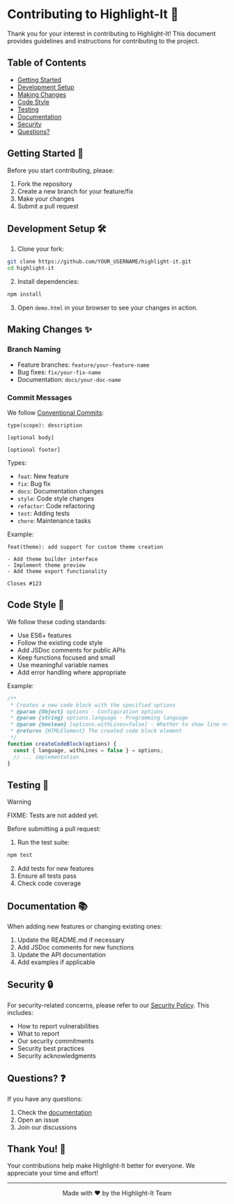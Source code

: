 # Contributing to Highlight-It 🚀

Thank you for your interest in contributing to Highlight-It! This document provides guidelines and instructions for contributing to the project.

## Table of Contents
- [Getting Started](#getting-started)
- [Development Setup](#development-setup)
- [Making Changes](#making-changes)
- [Code Style](#code-style)
- [Testing](#testing)
- [Documentation](#documentation)
- [Security](#security)
- [Questions?](#questions)

## Getting Started 🎯

Before you start contributing, please:

1. Fork the repository
2. Create a new branch for your feature/fix
3. Make your changes
4. Submit a pull request

## Development Setup 🛠️

1. Clone your fork:
```bash
git clone https://github.com/YOUR_USERNAME/highlight-it.git
cd highlight-it
```

2. Install dependencies:
```bash
npm install
```

3. Open `demo.html` in your browser to see your changes in action.

## Making Changes ✨

### Branch Naming
- Feature branches: `feature/your-feature-name`
- Bug fixes: `fix/your-fix-name`
- Documentation: `docs/your-doc-name`

### Commit Messages
We follow [Conventional Commits](https://www.conventionalcommits.org/):

```
type(scope): description

[optional body]

[optional footer]
```

Types:
- `feat`: New feature
- `fix`: Bug fix
- `docs`: Documentation changes
- `style`: Code style changes
- `refactor`: Code refactoring
- `test`: Adding tests
- `chore`: Maintenance tasks

Example:
```
feat(theme): add support for custom theme creation

- Add theme builder interface
- Implement theme preview
- Add theme export functionality

Closes #123
```

## Code Style 🎨

We follow these coding standards:

- Use ES6+ features
- Follow the existing code style
- Add JSDoc comments for public APIs
- Keep functions focused and small
- Use meaningful variable names
- Add error handling where appropriate

Example:
```javascript
/**
 * Creates a new code block with the specified options
 * @param {Object} options - Configuration options
 * @param {string} options.language - Programming language
 * @param {boolean} [options.withLines=false] - Whether to show line numbers
 * @returns {HTMLElement} The created code block element
 */
function createCodeBlock(options) {
  const { language, withLines = false } = options;
  // ... implementation
}
```

## Testing 🧪

> [!WARNING]
> FIXME: Tests are not added yet.

Before submitting a pull request:

1. Run the test suite:
```bash
npm test
```

2. Add tests for new features
3. Ensure all tests pass
4. Check code coverage

## Documentation 📚

When adding new features or changing existing ones:

1. Update the README.md if necessary
2. Add JSDoc comments for new functions
3. Update the API documentation
4. Add examples if applicable

## Security 🔒

For security-related concerns, please refer to our [Security Policy](SECURITY.md). This includes:
- How to report vulnerabilities
- What to report
- Our security commitments
- Security best practices
- Security acknowledgments

## Questions? ❓

If you have any questions:

1. Check the [documentation](https://github.com/tn3w/highlight-it#readme)
2. Open an issue
3. Join our discussions

## Thank You! 🙏

Your contributions help make Highlight-It better for everyone. We appreciate your time and effort!

---

<p align="center">
  Made with ❤️ by the Highlight-It Team
</p> 